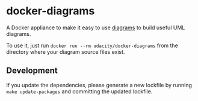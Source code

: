 docker-diagrams
===============

A Docker appliance to make it easy to use [diagrams](https://github.com/francoislaberge/diagrams) to build
useful UML diagrams.

To use it, just run `docker run --rm udacity/docker-diagrams` from the directory where your diagram source
files exist.

Development
-----------

If you update the dependencies, please generate a new lockfile by running `make update-packages`
and committing the updated lockfile.
